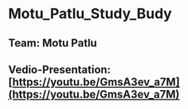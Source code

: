 ﻿# Motu_Patlu_Study_Budy
## Team: **Motu Patlu**
## Vedio-Presentation: [https://youtu.be/GmsA3ev_a7M](https://youtu.be/GmsA3ev_a7M)
